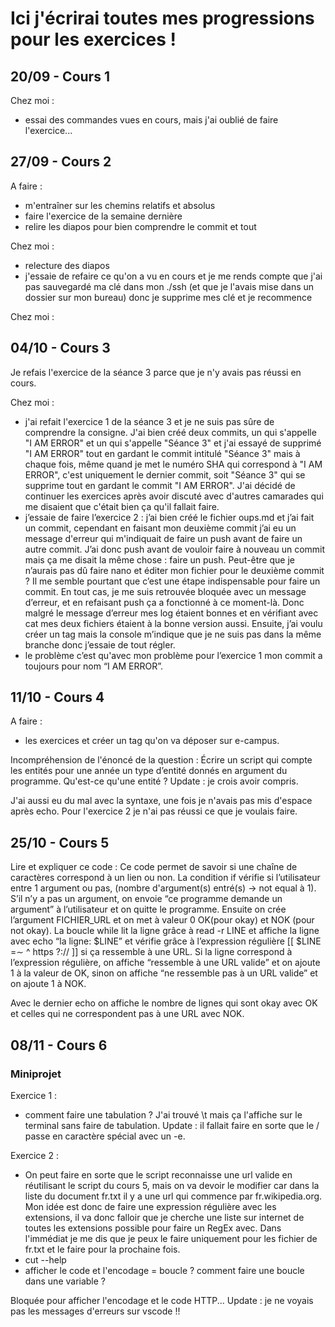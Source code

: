 # Ici j'écrirai toutes mes progressions pour les exercices !
## 20/09 -  Cours 1
Chez moi :
- essai des commandes vues en cours, mais j'ai oublié de faire l'exercice...

## 27/09 - Cours 2
A faire :
- m'entraîner sur les chemins relatifs et absolus
- faire l'exercice de la semaine dernière
- relire les diapos pour bien comprendre le commit et tout

Chez moi :
- relecture des diapos
- j'essaie de refaire ce qu'on a vu en cours et je me rends compte que j'ai pas
sauvegardé ma clé dans mon ./ssh (et que je l'avais mise dans un dossier sur mon
bureau) donc je supprime mes clé et je recommence

Chez moi :
## 04/10 - Cours 3
Je refais l'exercice de la séance 3 parce que je n'y avais pas réussi en cours.

Chez moi :
- j'ai refait l'exercice 1 de la séance 3 et je ne suis pas sûre de comprendre
la consigne. J'ai bien créé deux commits, un qui s'appelle "I AM ERROR" et un
qui s'appelle "Séance 3" et j'ai essayé de supprimé "I AM ERROR" tout en gardant
le commit intitulé "Séance 3" mais à chaque fois, même quand je met le numéro
SHA qui correspond à "I AM ERROR", c'est uniquement le dernier commit, soit
"Séance 3" qui se supprime tout en gardant le commit "I AM ERROR". J'ai
décidé de continuer les exercices après avoir discuté avec d'autres camarades
qui me disaient que c'était bien ça qu'il fallait faire.
- j’essaie de faire l’exercice 2 : j’ai bien créé le fichier oups.md et j’ai
fait un commit, cependant en faisant mon deuxième commit j’ai eu un message
d'erreur qui m'indiquait de faire un push avant de faire un autre commit.
J’ai donc push avant de vouloir faire à nouveau un commit mais ça me disait
la même chose : faire un push. Peut-être que je n’aurais pas dû faire nano
et éditer mon fichier pour le deuxième commit ? Il me semble pourtant que c’est
une étape indispensable pour faire un commit. En tout cas, je me suis retrouvée
bloquée avec un message d’erreur, et en refaisant push ça a fonctionné à ce
moment-là. Donc malgré le message d’erreur mes log étaient bonnes et en vérifiant
avec cat mes deux fichiers étaient à la bonne version aussi. Ensuite, j’ai voulu
créer un tag mais la console m’indique que je ne suis pas dans la même branche
donc j’essaie de tout régler.
- le problème c’est qu'avec mon problème pour l’exercice 1 mon commit a toujours
pour nom “I AM ERROR”.

## 11/10 - Cours 4
A faire :
- les exercices et créer un tag qu'on va déposer sur e-campus.

Incompréhension de l'énoncé de la question : Écrire un script qui compte les 
entités pour une année un type d’entité donnés en argument du programme.
Qu'est-ce qu'une entité ? Update : je crois avoir compris.

J'ai aussi eu du mal avec la syntaxe, une fois je n'avais pas mis d'espace après echo.
Pour l'exercice 2 je n'ai pas réussi ce que je voulais faire.

## 25/10 - Cours 5
Lire et expliquer ce code : 
Ce code permet de savoir si une chaîne de caractères correspond à un lien ou non.
La condition if vérifie si l’utilisateur entre 1 argument ou pas, (nombre 
d'argument(s) entré(s) → not equal à 1). S’il n’y a pas un argument, on envoie 
“ce programme demande un argument” à l’utilisateur et on quitte le programme.
Ensuite on crée l’argument FICHIER_URL et on  met à valeur 0 OK(pour okay) et NOK
(pour not okay). La boucle while lit la ligne grâce à read -r LINE et affiche la 
ligne avec echo “la ligne: $LINE” et vérifie grâce à l’expression régulière 
[[ $LINE =∼ ^ https ?:// ]] si ça ressemble à une URL. Si la ligne correspond à 
l’expression régulière, on affiche “ressemble à une URL valide” et on ajoute 1 
à la valeur de OK, sinon on affiche “ne ressemble pas à un URL valide” et on 
ajoute 1 à NOK.


Avec le dernier echo on affiche le nombre de lignes qui sont okay avec OK et 
celles qui ne correspondent pas à une URL avec NOK. 

## 08/11 - Cours 6
### Miniprojet
Exercice 1 :
- comment faire une tabulation ? J'ai trouvé \t mais ça l'affiche sur le terminal sans 
faire de tabulation.
Update : il fallait faire en sorte que le / passe en caractère spécial
avec un -e.

Exercice 2 :
- On peut faire en sorte que le script reconnaisse une url valide en réutilisant le
script du cours 5, mais on va devoir le modifier car dans la liste du document 
fr.txt il y a une url qui commence par fr.wikipedia.org. Mon idée est donc de faire
une expression régulière avec les extensions, il va donc falloir que je cherche une
liste sur internet de toutes les extensions possible pour faire un RegEx avec.
Dans l'immédiat je me dis que je peux le faire uniquement pour les fichier de
fr.txt et le faire pour la prochaine fois.
- cut --help
- afficher le code et l'encodage = boucle ? comment faire une boucle dans une variable ?

Bloquée pour afficher l'encodage et le code HTTP...
Update : je ne voyais pas les messages d'erreurs sur vscode !! 
